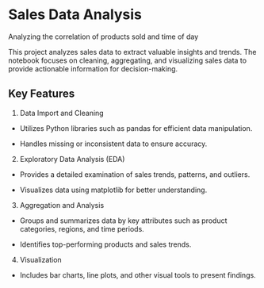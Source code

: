 # Sales Data Analysis
Analyzing the correlation of products sold and time of day

This project analyzes sales data to extract valuable insights and trends. The notebook focuses on cleaning, aggregating, and visualizing sales data to provide actionable information for decision-making.

## Key Features

1. Data Import and Cleaning

* Utilizes Python libraries such as pandas for efficient data manipulation.

* Handles missing or inconsistent data to ensure accuracy.

2. Exploratory Data Analysis (EDA)

* Provides a detailed examination of sales trends, patterns, and outliers.

* Visualizes data using matplotlib for better understanding.

3. Aggregation and Analysis

* Groups and summarizes data by key attributes such as product categories, regions, and time periods.

* Identifies top-performing products and sales trends.

4. Visualization

* Includes bar charts, line plots, and other visual tools to present findings.
